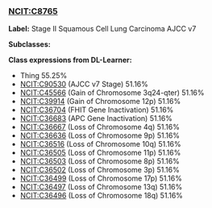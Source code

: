 
### [NCIT:C8765](http://purl.obolibrary.org/obo/NCIT_C8765)
**Label:** Stage II Squamous Cell Lung Carcinoma AJCC v7

**Subclasses:** 

**Class expressions from DL-Learner:**

- Thing 55.25%
- [NCIT:C90530](http://purl.obolibrary.org/obo/NCIT_C90530) (AJCC v7 Stage) 51.16%
- [NCIT:C45566](http://purl.obolibrary.org/obo/NCIT_C45566) (Gain of Chromosome 3q24-qter) 51.16%
- [NCIT:C39914](http://purl.obolibrary.org/obo/NCIT_C39914) (Gain of Chromosome 12p) 51.16%
- [NCIT:C36704](http://purl.obolibrary.org/obo/NCIT_C36704) (FHIT Gene Inactivation) 51.16%
- [NCIT:C36683](http://purl.obolibrary.org/obo/NCIT_C36683) (APC Gene Inactivation) 51.16%
- [NCIT:C36667](http://purl.obolibrary.org/obo/NCIT_C36667) (Loss of Chromosome 4q) 51.16%
- [NCIT:C36636](http://purl.obolibrary.org/obo/NCIT_C36636) (Loss of Chromosome 9p) 51.16%
- [NCIT:C36516](http://purl.obolibrary.org/obo/NCIT_C36516) (Loss of Chromosome 10q) 51.16%
- [NCIT:C36505](http://purl.obolibrary.org/obo/NCIT_C36505) (Loss of Chromosome 11p) 51.16%
- [NCIT:C36503](http://purl.obolibrary.org/obo/NCIT_C36503) (Loss of Chromosome 8p) 51.16%
- [NCIT:C36502](http://purl.obolibrary.org/obo/NCIT_C36502) (Loss of Chromosome 3p) 51.16%
- [NCIT:C36499](http://purl.obolibrary.org/obo/NCIT_C36499) (Loss of Chromosome 17p) 51.16%
- [NCIT:C36497](http://purl.obolibrary.org/obo/NCIT_C36497) (Loss of Chromosome 13q) 51.16%
- [NCIT:C36496](http://purl.obolibrary.org/obo/NCIT_C36496) (Loss of Chromosome 18q) 51.16%


